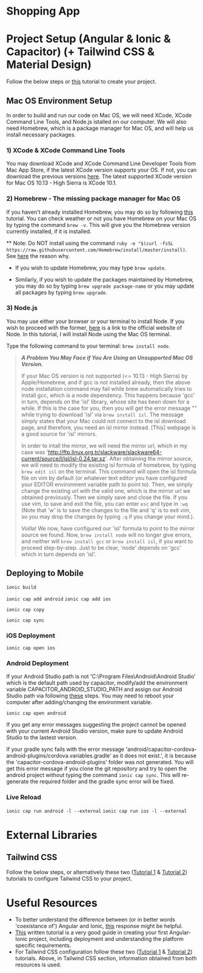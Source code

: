 # Shopping App

# Project Setup (Angular & Ionic & Capacitor) (+ Tailwind CSS & Material Design)

Follow the below steps or [this](https://ionicframework.com/docs/angular/your-first-app) tutorial to create your project.

## Mac OS Environment Setup

In order to build and run our code on Mac OS, we will need XCode, XCode Command Line Tools, and Node.js istalled on our computer. We will also need Homebrew, which is a package manager for Mac OS, and will help us install necessary packages.

### 1) XCode & XCode Command Line Tools

You may download XCode and XCode Command Line Developer Tools from Mac App Store, if the latest XCode version supports your OS. If not, you can download the previous versions [here](https://developer.apple.com/download/all/?q=xcode). The latest supported XCode version for Mac OS 10.13 - High Sierra is XCode 10.1.

### 2) Homebrew - The missing package manager for Mac OS

If you haven't already installed Homebrew, you may do so by following [this](https://www.digitalocean.com/community/tutorials/how-to-install-and-use-homebrew-on-macos) tutorial. You can check weather or not you have Homebrew on your Mac OS by typing the command `brew -v`. This will give you the Homebrew version currently installed, if it is installed.

** Note: Do NOT install using the command `ruby -e "$(curl -fsSL https://raw.githubusercontent.com/Homebrew/install/master/install)`. See [here](https://stackoverflow.com/questions/20381128/installing-homebrew-on-os-x) the reason why. 

* If you wish to update Homebrew, you may type `brew update`. 

* Similarly, if you wish to update the packages maintained by Homebrew, you may do so by typing `brew upgrade package-name` or you may update all packages by typing `brew upgrade`.

### 3) Node.js

You may use either your browser or your terminal to install Node. If you wish to proceed with the former, [here](https://nodejs.org/en/download/) is a link to the official website of Node. In this tutorial, I will install Node using the Mac OS terminal.

Type the following command to your terminal: `brew install node`.

> **_A Problem You May Face if You Are Using an Unsupported Mac OS Version._**  
>   
> If your Mac OS version is not supported (<= 10.13 - High Sierra) by Apple/Homebrew, and if gcc is not installed already, then the above node installation command may fail while brew automatically tries to install gcc, which is a node dependency. This happens because 'gcc' in turn, depends on the 'isl' library, whose site has been down for a while. If this is the case for you, then you will get the error message "" while trying to download 'isl' via `brew install isl`. The message simply states that your Mac could not connect to the isl download page, and therefore, you need an isl mirror instead. [This] webpage is a good source for 'isl' mirrors.  
>   
> In order to intall the mirror, we will need the mirror url, which in my case was 'http://ftp.linux.org.tr/slackware/slackware64-current/source/l/isl/isl-0.24.tar.xz'. After obtaining the mirror source, we will need to modify the existing isl formula of homebrew, by typing `brew edit isl` on the terminal. This command will open the isl formula file on vim by default (or whatever text editor you have configured your EDITOR environment variable path to point to). Then, we simply change the existing url with the valid one, which is the mirror url we obtained previously. Then we simply save and close the file. If you use vim, to save and exit the file, you can enter `esc` and type in `:wq` (Note that 'w' is to save the changes to the file and 'q' is to exit vim, so you may drop the changes by typing `:q` if you change your mind.).  
>   
> Voilla! We now, have configured our 'isl' formula to point to the mirror source we found. Now, `brew install node` will no longer give errors, and neither will `brew install gcc` or `brew install isl`, if you want to proceed step-by-step. Just to be clear, 'node' depends on 'gcc' which in turn depends on 'isl'.

## Deploying to Mobile

`ionic build`

`ionic cap add android` `ionic cap add ios`

`ionic cap copy`

`ionic cap sync`
 
### iOS Deployment

`ionic cap open ios`

### Android Deployment

If your Android Studio path is not 'C:\Program Files\Android\Android Studio' which is the default path used by capacitor, modify/add the environment variable CAPACITOR_ANDROID_STUDIO_PATH and assign our Android Studio path via following [these](https://support.shotgunsoftware.com/hc/en-us/articles/114094235653-Setting-global-environment-variables-on-Windows) steps. You may need to reboot your computer after adding/changing the environment variable.

`ionic cap open android`

If you get any error messages suggesting the project cannot be opened with your current Android Studio version, make sure to update Android Studio to the lastest version.

If your gradle sync fails with the error message 'android/capacitor-cordova-android-plugins/cordova.variables.gradle' as it does not exist.', it is because the 'capacitor-cordova-android-plugins' folder was not generated. You will get this error message if you clone the git repository and try to open the android project without typing the command `ionic cap sync`. This will re-generate the required folder and the gradle sync error will be fixed.

### Live Reload

`ionic cap run android -l --external` `ionic cap run ios -l --external`

# External Libraries

## Tailwind CSS

Follow the below steps, or alternatively these two ([Tutorial 1](https://www.angularjswiki.com/angular/angular-tailwind-css/#step-2-install-tailwindcss-via-npm-or-yarn) & [Tutorial 2](https://dev.to/angular/setup-tailwindcss-in-angular-the-easy-way-1i5l)) tutorials to configure Tailwind CSS to your project.

# Useful Resources

* To better understand the difference between (or in better words 'coexistance of') Angular and Ionic, [this](https://forum.ionicframework.com/t/which-to-use-angular-or-ionic/196891/2) response might be helpful.
* [This](https://ionicframework.com/docs/angular/your-first-app) written tutorial is a very good guide in creating your first Angular-Ionic project, including deployment and understanding the platform specific requirements.
* For Tailwind CSS configuration follow these two ([Tutorial 1](https://www.angularjswiki.com/angular/angular-tailwind-css/#step-2-install-tailwindcss-via-npm-or-yarn) & [Tutorial 2](https://dev.to/angular/setup-tailwindcss-in-angular-the-easy-way-1i5l)) tutorials. Above, in Tailwind CSS section, information obtained from both resources is used.




